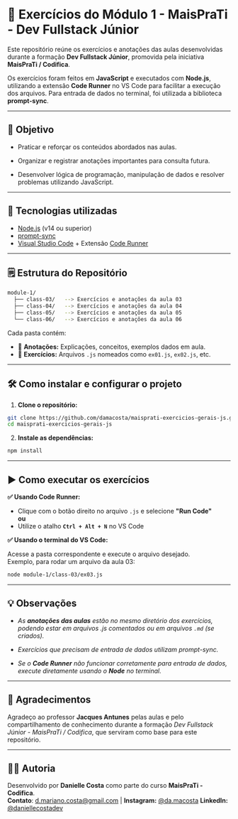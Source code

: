 # 🚀 Exercícios do Módulo 1 - MaisPraTi - Dev Fullstack Júnior

Este repositório reúne os exercícios e anotações das aulas desenvolvidas durante a formação **Dev Fullstack Júnior**, promovida pela iniciativa **MaisPraTi / Codifica**.

Os exercícios foram feitos em **JavaScript** e executados com **Node.js**, utilizando a extensão **Code Runner** no VS Code para facilitar a execução dos arquivos. Para entrada de dados no terminal, foi utilizada a biblioteca **prompt-sync**.

---

## 🎯 Objetivo

- Praticar e reforçar os conteúdos abordados nas aulas.

- Organizar e registrar anotações importantes para consulta futura.

- Desenvolver lógica de programação, manipulação de dados e resolver problemas utilizando JavaScript.

---

## 🧰 Tecnologias utilizadas

- [Node.js](https://nodejs.org/) (v14 ou superior)
- [prompt-sync](https://www.npmjs.com/package/prompt-sync)
- [Visual Studio Code](https://code.visualstudio.com/) + Extensão [Code Runner](https://marketplace.visualstudio.com/items?itemName=formulahendry.code-runner)

---

## 🗒️ Estrutura do Repositório

```bash
module-1/
  ├── class-03/   --> Exercícios e anotações da aula 03
  ├── class-04/   --> Exercícios e anotações da aula 04
  ├── class-05/   --> Exercícios e anotações da aula 05
  └── class-06/   --> Exercícios e anotações da aula 06

```

Cada pasta contém:
- 📓 **Anotações:** Explicações, conceitos, exemplos dados em aula.
- 🧠 **Exercícios:** Arquivos `.js` nomeados como `ex01.js`, `ex02.js`, etc.

---

## 🛠️ Como instalar e configurar o projeto

1. **Clone o repositório:**

```bash
git clone https://github.com/damacosta/maisprati-exercicios-gerais-js.git
cd maisprati-exercicios-gerais-js
```

2. **Instale as dependências:**

```bash
npm install
```

---

## ▶️ Como executar os exercícios

**✅ Usando Code Runner:**

- Clique com o botão direito no arquivo `.js` e selecione **"Run Code"**  
**ou** 
- Utilize o atalho **`Ctrl + Alt + N`** no VS Code

**✅ Usando o terminal do VS Code:**

Acesse a pasta correspondente e execute o arquivo desejado.  
Exemplo, para rodar um arquivo da aula 03:

```bash
node module-1/class-03/ex03.js
```

---

## 💡 Observações
- *As **anotações das aulas** estão no mesmo diretório dos exercícios, podendo estar em arquivos .js comentados ou em arquivos `.md` (se criados).*

- *Exercícios que precisam de entrada de dados utilizam prompt-sync.*

- *Se o **Code Runner** não funcionar corretamente para entrada de dados, execute diretamente usando o **Node** no terminal.*

---

## 🙌 Agradecimentos

Agradeço ao professor **Jacques Antunes** pelas aulas e pelo compartilhamento de conhecimento durante a formação *Dev Fullstack Júnior - MaisPraTi / Codifica*, que serviram como base para este repositório.

---

## 👨‍💻 Autoria

Desenvolvido por **Danielle Costa** como parte do curso **MaisPraTi - Codifica**.  
**Contato**: d.mariano.costa@gmail.com | **Instagram:** [@da.macosta](https://www.instagram.com/da.macosta/) **LinkedIn:** [@daniellecostadev](https://www.linkedin.com/in/daniellecostadev/)
